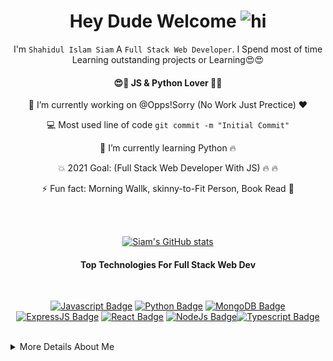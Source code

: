 <h1 align="center"> Hey Dude Welcome <img src="https://user-images.githubusercontent.com/1303154/88677602-1635ba80-d120-11ea-84d8-d263ba5fc3c0.gif" width="28px" alt="hi"></h1>


<div align="center">
  
 I'm  `Shahidul Islam Siam` A `Full Stack Web Developer`. I Spend most of time Learning outstanding projects or Learning😍😍

#### 😍🖤 JS & Python Lover 💛💖

  🔭 I’m currently working on @Opps!Sorry (No Work Just Prectice) :heart:
  
  :computer: Most used line of code `git commit -m "Initial Commit"`
  
  🌱 I’m currently learning Python :fire:
  
   :boom: 2021 Goal: (Full Stack Web Developer With JS) :fire: :fire:
   
  ⚡ Fun fact: Morning Wallk, skinny-to-Fit Person, Book Read :punch:


<br>
<br>
 
[![Siam's GitHub stats](https://github-readme-stats.vercel.app/api?username=SIsiam&show_icons=true&theme=radical)](https://github.com/SIsiam/github-readme-stats)
<br>

#### Top Technologies For Full Stack Web Dev
<br>

[![Javascript Badge](https://img.shields.io/badge/-Javascript-F0DB4F?style=for-the-badge&labelColor=black&logo=javascript&logoColor=F0DB4F)](#) [![Python Badge](https://img.shields.io/badge/-Python-3776ab?style=for-the-badge&labelColor=black&logo=python&logoColor=#3776ab)](#) [![MongoDB Badge](https://img.shields.io/badge/-MongoDB-4DB33D?style=for-the-badge&labelColor=black&logo=MongoDB&logoColor=#4DB33D)](#) [![ExpressJS Badge](https://img.shields.io/badge/-Expressjs-68A063?style=for-the-badge&labelColor=black&logo=Express.js&logoColor=68A063)](#) [![React Badge](https://img.shields.io/badge/-react-61DBFB?style=for-the-badge&labelColor=black&logo=react&logoColor=#61DBFB)](#) [![NodeJs Badge](https://img.shields.io/badge/-nodeJs-3C873A?style=for-the-badge&labelColor=black&logo=node.js&logoColor=#3C873A)](#)[![Typescript Badge](https://img.shields.io/badge/-Typescript-007acc?style=for-the-badge&labelColor=black&logo=typescript&logoColor=007acc)](#)

</div>



<br />
<details>
<summary>
  More Details About Me
</summary>


### Language And Tools:
<img align="left" alt="HTML5" width="30px" src="https://raw.githubusercontent.com/github/explore/80688e429a7d4ef2fca1e82350fe8e3517d3494d/topics/html/html.png" />
<img align="left" alt="CSS3" width="30px" src="https://raw.githubusercontent.com/github/explore/80688e429a7d4ef2fca1e82350fe8e3517d3494d/topics/css/css.png" />
<img align="left" alt="Bootstrap" width="30px" src="https://raw.githubusercontent.com/github/explore/80688e429a7d4ef2fca1e82350fe8e3517d3494d/topics/bootstrap/bootstrap.png" />
<img align="left" alt="Sass" width="30px" src="https://raw.githubusercontent.com/github/explore/80688e429a7d4ef2fca1e82350fe8e3517d3494d/topics/sass/sass.png" />
<img align="left" alt="Redux" width="30px" src="https://raw.githubusercontent.com/github/explore/80688e429a7d4ef2fca1e82350fe8e3517d3494d/topics/redux/redux.png" />
<img align="left" alt="JavaScript" width="30px" src="https://raw.githubusercontent.com/github/explore/80688e429a7d4ef2fca1e82350fe8e3517d3494d/topics/javascript/javascript.png" />
<img align="left" alt="python" width="30px" src="https://raw.githubusercontent.com/github/explore/80688e429a7d4ef2fca1e82350fe8e3517d3494d/topics/python/python.png" />
<img align="left" alt="MongoDB" width="30px" src="https://raw.githubusercontent.com/github/explore/80688e429a7d4ef2fca1e82350fe8e3517d3494d/topics/mongodb/mongodb.png" />
<img align="left" alt="EX.js" width="30px" src="https://raw.githubusercontent.com/github/explore/80688e429a7d4ef2fca1e82350fe8e3517d3494d/topics/express/express.png" />
<img align="left" alt="React" width="30px" src="https://raw.githubusercontent.com/github/explore/80688e429a7d4ef2fca1e82350fe8e3517d3494d/topics/react/react.png" />
<img align="left" alt="Node.js" width="30px" src="https://raw.githubusercontent.com/github/explore/80688e429a7d4ef2fca1e82350fe8e3517d3494d/topics/nodejs/nodejs.png" />
<img align="left" alt="jQuery" width="30px" src="https://raw.githubusercontent.com/github/explore/80688e429a7d4ef2fca1e82350fe8e3517d3494d/topics/jquery/jquery.png" />
<img align="left" alt="SQL" width="30px" src="https://raw.githubusercontent.com/github/explore/80688e429a7d4ef2fca1e82350fe8e3517d3494d/topics/sql/sql.png" />
<img align="left" alt="MySQL" width="30px" src="https://raw.githubusercontent.com/github/explore/80688e429a7d4ef2fca1e82350fe8e3517d3494d/topics/mysql/mysql.png" />
<img align="left" alt="Visual Studio Code" width="30px" src="https://raw.githubusercontent.com/github/explore/80688e429a7d4ef2fca1e82350fe8e3517d3494d/topics/visual-studio-code/visual-studio-code.png" />
<img align="left" alt="Git" width="30px" src="https://raw.githubusercontent.com/github/explore/80688e429a7d4ef2fca1e82350fe8e3517d3494d/topics/git/git.png" />
<img align="left" alt="GitHub" width="30px" src="https://raw.githubusercontent.com/github/explore/78df643247d429f6cc873026c0622819ad797942/topics/github/github.png" />
<br> 
<br>

### Connect with me:
[![LinkedIn Connect](https://img.shields.io/badge/%20-Connect-black?color=14171A&labelColor=212121&logo=linkedin&logoColor=ffffff)](https://www.linkedin.com/in/shahidul-islam-siam-b6a167203/) 
[![Facebook Follow](https://img.shields.io/badge/%20-Follow-black?color=14171A&labelColor=1976d2&logo=facebook&logoColor=ffffff)](https://www.facebook.com/dev.sisiam/)
[![Twitter Follow](https://img.shields.io/badge/%20-Follow-black?color=14171A&labelColor=1976d2&logo=twitter&logoColor=33FFFF)](https://twitter.com/Dsisiam/)
[![CodeSandbox Follow](https://img.shields.io/badge/%20-Follow-black?color=14171A&labelColor=1976d2&logo=codeSandbox&logoColor=33E6FF)](https://twitter.com/Dsisiam)
[![Reddit Follow](https://img.shields.io/badge/%20-Follow-black?color=14171A&labelColor=1976d2&logo=Reddit&logoColor=F333FF)](https://www.facebook.com/dev.sisiam/)
[![Questions](https://img.shields.io/badge/%20-Questions-black?color=14171A&labelColor=fff&logo=stackoverflow&logoColor=0c0d0e26)](https://www.facebook.com/dev.sisiam/)

#### Resume
- :paperclip: [My Resume/CV](https://githubs.m/ipenywis/ipenywis/blob/master/resumes/resume%20v1.0.pdf)
- :email: shahidulmd392@gmail.com


#### Profile Visits 

![visitors](https://visitor-badge.glitch.me/badge?page_id=sisiam.sisiam)

#### Github Stats

![siam's github stats](https://github-readme-stats.vercel.app/api?username=SIsiam&count_private=true&theme=tokyonight&hide=contribs,prs)

</details>
